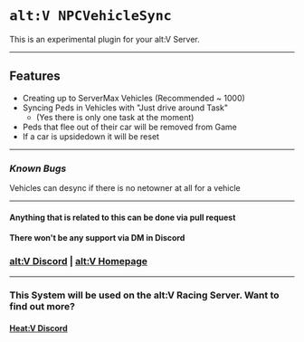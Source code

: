# `alt:V NPCVehicleSync`

This is an experimental plugin for your alt:V Server.
***
## **Features**
- Creating up to ServerMax Vehicles (Recommended ~ 1000)
- Syncing Peds in Vehicles with "Just drive around Task"
  - (Yes there is only one task at the moment)
- Peds that flee out of their car will be removed from Game
- If a car is upsidedown it will be reset
***
### _**Known Bugs**_
Vehicles can desync if there is no netowner at all for a vehicle
***
#### Anything that is related to this can be done via pull request
#### There won't be any support via DM in Discord
### [alt:V Discord](https://discord.gg/q3zUUEC) | [alt:V Homepage](https://altv.mp/)
***
### This System will be used on the alt:V Racing Server. Want to find out more? 
#### [Heat:V Discord](https://discord.gg/979YxaB)
